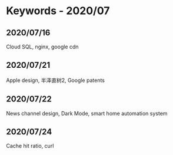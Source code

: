 # Keywords - 2020/07

## 2020/07/16

Cloud SQL, nginx, google cdn

## 2020/07/21

Apple design, 半泽直树2, Google patents

## 2020/07/22

News channel design, Dark Mode, smart home automation system

## 2020/07/24

Cache hit ratio, curl 






